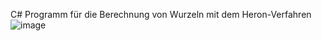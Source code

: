 C# Programm für die Berechnung von Wurzeln mit dem Heron-Verfahren
![image](https://user-images.githubusercontent.com/113312608/221707643-ec220c3b-d76e-42fb-98d3-1ba2d517186e.png)

